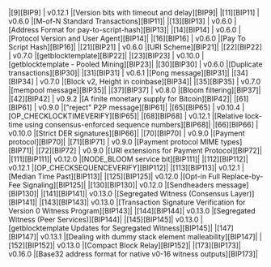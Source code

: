 |[9][BIP9]   | v0.12.1       |[Version bits with timeout and delay][BIP9]|
|[11][BIP11] | v0.6.0        |[M-of-N Standard Transactions][BIP11]|
|[13][BIP13] | v0.6.0        |[Address Format for pay-to-script-hash][BIP13]|
|[14][BIP14] | v0.6.0        |[Protocol Version and User Agent][BIP14]|
|[16][BIP16] | v0.6.0        |[Pay To Script Hash][BIP16]|
|[21][BIP21] | v0.6.0        |[URI Scheme][BIP21]|
|[22][BIP22] | v0.7.0        |[getblocktemplate][BIP22]|
|[23][BIP23] | v0.10.0       |[getblocktemplate - Pooled Mining][BIP23]|
|[30][BIP30] | v0.6.0        |[Duplicate transactions][BIP30]|
|[31][BIP31] | v0.6.1        |[Pong message][BIP31]|
|[34][BIP34] | v0.7.0        |[Block v2, Height in coinbase][BIP34]|
|[35][BIP35] | v0.7.0        |[mempool message][BIP35]|
|[37][BIP37] | v0.8.0        |[Bloom filtering][BIP37]|
|[42][BIP42] | v0.9.2        |[A finite monetary supply for Bitcoin][BIP42]|
|[61][BIP61] | v0.9.0        |["reject" P2P message][BIP61]|
|[65][BIP65] | v0.10.4       |[OP_CHECKLOCKTIMEVERIFY][BIP65]|
|[68][BIP68] | v0.12.1       |[Relative lock-time using consensus-enforced sequence numbers][BIP68]|
|[66][BIP66] | v0.10.0       |[Strict DER signatures][BIP66]|
|[70][BIP70] | v0.9.0        |[Payment protocol][BIP70]|
|[71][BIP71] | v0.9.0        |[Payment protocol MIME types][BIP71]|
|[72][BIP72] | v0.9.0        |[URI extensions for Payment Protocol][BIP72]|
|[111][BIP111]| v0.12.0       |[NODE_BLOOM service bit][BIP111]|
|[112][BIP112]| v0.12.1       |[OP_CHECKSEQUENCEVERIFY][BIP112]|
|[113][BIP113]| v0.12.1       |[Median Time Past][BIP113]|
|[125][BIP125]| v0.12.0       |[Opt-in Full Replace-by-Fee Signaling][BIP125]|
|[130][BIP130]| v0.12.0       |[Sendheaders message][BIP130]|
|[141][BIP141]| v0.13.0       |[Segregated Witness (Consensus Layer)][BIP141]|
|[143][BIP143]| v0.13.0       |[Transaction Signature Verification for Version 0 Witness Program][BIP143]|
|[144][BIP144]| v0.13.0       |[Segregated Witness (Peer Services)][BIP144]|
|[145][BIP145]| v0.13.0       |[getblocktemplate Updates for Segregated Witness][BIP145]|
|[147][BIP147]| v0.13.1       |[Dealing with dummy stack element malleability][BIP147]|
|[152][BIP152]| v0.13.0       |[Compact Block Relay][BIP152]|
|[173][BIP173]| v0.16.0       |[Base32 address format for native v0-16 witness outputs][BIP173]|
